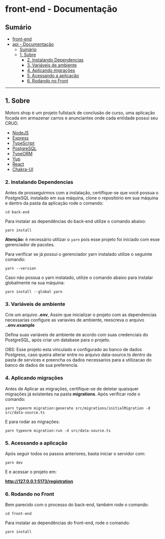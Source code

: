 # front-end - Documentação

## Sumário

- [front-end](#front-end)
- [api - Documentação](#api---documentação)
  - [Sumário](#sumário)
  - [1. Sobre](#1-sobre)
    - [2. Instalando Dependencias](#2-instalando-dependencias)
    - [3. Variáveis de ambiente](#3-variáveis-de-ambiente)
    - [4. Aplicando migrações](#4-aplicando-migrações)
    - [5. Acessando a aplicação](#5-acessando-a-aplicação)
    - [6. Rodando no Front](#6-rodando-no-front)

---

## 1. Sobre

Motors shop é um projeto fullstack de conclusão de curso, uma aplicação focada em armazenar carros e anunciantes onde cada entidade possui seu CRUD.

- [NodeJS](https://nodejs.org/en/)
- [Express](https://expressjs.com/pt-br/)
- [TypeScript](https://www.typescriptlang.org/)
- [PostgreSQL](https://www.postgresql.org/)
- [TypeORM](https://typeorm.io/)
- [Yup](https://www.npmjs.com/package/yup)
- [React](https://pt-br.reactjs.org/)
- [Chakra-UI](https://chakra-ui.com/)

### 2. Instalando Dependencias

Antes de prosseguirmos com a instalação, certifique-se que você possua o PostgreSQL instalado em sua máquina, clone o repositório em sua máquina e dentro da pasta da aplicação rode o comando:

```shell
cd back-end
```

Para instalar as dependências do back-end utilize o comando abaixo:

```
yarn install
```

**Atenção:** é necessário utilizar o `yarn` pois esse projeto foi iniciado com esse gerenciador de pacotes.

Para verificar se já possui o gerenciador yarn instalado utilize o seguinte comando:

```
yarn --version
```

Caso não possua o yarn instalado, utilize o comando abaixo para instalar globalmente na sua máquina:

```
yarn install --global yarn
```

### 3. Variáveis de ambiente

Crie um arquivo **.env**, Assim que inicializar o projeto com as dependencias necessarias configure as variavies de ambiente, reescreva o arquivo .**.env.example**

Defina suas variáveis de ambiente de acordo com suas credenciais do PostgreSQL, após criar um database para o projeto.

OBS: Esse projeto esta vinculado e configurado ao banco de dados Postgress, caso queira alterar entre no arquivo data-source.ts dentro da pasta de services e preencha os dados necessarios para a utilizacao do banco de dados de sua preferencia.

### 4. Aplicando migrações

Antes de Aplicar as migrações, certifique-se de deletar quaisquer migrações já existentes na pasta **migrations**. Após verificar rode o comando:

```shell
yarn typeorm migration:generate src/migrations/initialMigration -d src/data-source.ts
```

E para rodar as migrações:

```shell
yarn typeorm migration:run -d src/data-source.ts
```

### 5. Acessando a aplicação

Após seguir todos os passos anteriores, basta iniciar o servidor com:

```shell
yarn dev
```

E e acessar o projeto em:

**http://127.0.0.1:5173/registration**

### 6. Rodando no Front

Bem parecido com o processo do back-end, também rode o comando:

```shell
cd front-end
```

Para instalar as dependências do front-end, rode o comando:

```
yarn install
```
